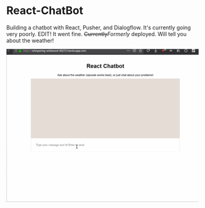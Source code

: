 # React-ChatBot
Building a chatbot with React, Pusher, and Dialogflow.  It's currently going very poorly.  EDIT!  It went fine.  ~~Currently~~*Formerly* deployed.  Will tell you about the weather!


![](ReactChatBox.gif)
